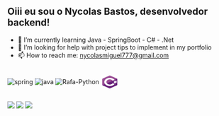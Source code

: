 ## Oiii eu sou o Nycolas Bastos, desenvolvedor backend!
- 🌱 I’m currently learning Java - SpringBoot - C# - .Net
- 🤔 I’m looking for help with project tips to implement in my portfolio
- 📫 How to reach me: nycolasmiguel777@gmail.com



<div style="display: inline_block"><br>
  <img align="center" alt="spring" height="35" width="60" src="https://www.vectorlogo.zone/logos/springio/springio-ar21.svg">
  <img align="center" alt="java" height="35" width="60" src="https://www.vectorlogo.zone/logos/java/java-icon.svg">
  <img align="center" alt="Rafa-Python" height="25" width="65" src="https://www.vectorlogo.zone/logos/dotnet/dotnet-horizontal.svg">
  <img align="center" alt="Csharp" height="30" width="40" src="https://raw.githubusercontent.com/devicons/devicon/master/icons/csharp/csharp-original.svg">
</div>
  
  ##
 
<div>
  <a href="https://www.instagram.com/nycolas_bastos/" target="_blank"><img src="https://img.shields.io/badge/-Instagram-%23E4405F?style=for-the-badge&logo=instagram&logoColor=white" target="_blank"></a>
  <a href = "mailto:nycolasmiguel777@gmail.com"><img src="https://img.shields.io/badge/-Gmail-%23333?style=for-the-badge&logo=gmail&logoColor=white" target="_blank"></a>
  <a href="https://www.linkedin.com/in/nycolas-bastos-155592222/" target="_blank"><img src="https://img.shields.io/badge/-LinkedIn-%230077B5?style=for-the-badge&logo=linkedin&logoColor=white" target="_blank"></a> 
  
</div>
